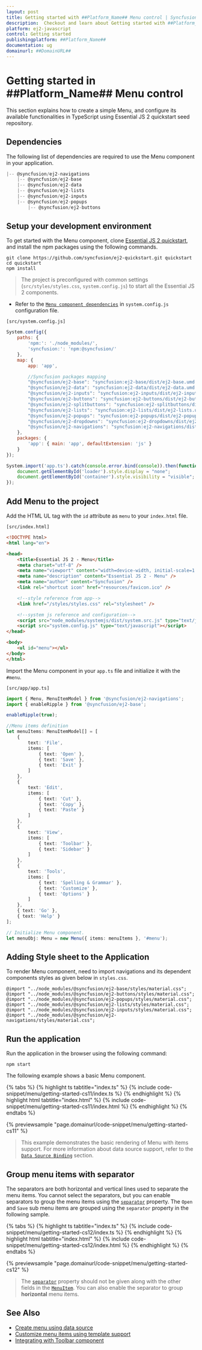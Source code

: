 ```yaml
---
layout: post
title: Getting started with ##Platform_Name## Menu control | Syncfusion
description:  Checkout and learn about Getting started with ##Platform_Name## Menu control of Syncfusion Essential JS 2 and more details.
platform: ej2-javascript
control: Getting started 
publishingplatform: ##Platform_Name##
documentation: ug
domainurl: ##DomainURL##
---
```


# Getting started in ##Platform_Name## Menu control

This section explains how to create a simple Menu, and configure its available functionalities in TypeScript using Essential JS 2 quickstart seed repository.

## Dependencies

The following list of dependencies are required to use the Menu component in your application.

```js
|-- @syncfusion/ej2-navigations
    |-- @syncfusion/ej2-base
    |-- @syncfusion/ej2-data
    |-- @syncfusion/ej2-lists
    |-- @syncfusion/ej2-inputs
    |-- @syncfusion/ej2-popups
        |-- @syncfusion/ej2-buttons
```

## Setup your development environment

To get started with the Menu component, clone [Essential JS 2 quickstart](https://github.com/syncfusion/ej2-quickstart), and install the npm packages using the following commands.

```
git clone https://github.com/syncfusion/ej2-quickstart.git quickstart
cd quickstart
npm install
```

> The project is preconfigured with common settings (`src/styles/styles.css`, `system.config.js`) to start all the Essential JS 2 components.

* Refer to the [`Menu component dependencies`](./getting-started#dependencies) in `system.config.js` configuration file.

`[src/system.config.js]`

```js
System.config({
    paths: {
        'npm:': './node_modules/',
        'syncfusion:': 'npm:@syncfusion/'
    },
    map: {
        app: 'app',

        //Syncfusion packages mapping
        "@syncfusion/ej2-base": "syncfusion:ej2-base/dist/ej2-base.umd.min.js",
        "@syncfusion/ej2-data": "syncfusion:ej2-data/dist/ej2-data.umd.min.js",
        "@syncfusion/ej2-inputs": "syncfusion:ej2-inputs/dist/ej2-inputs.umd.min.js",
        "@syncfusion/ej2-buttons": "syncfusion:ej2-buttons/dist/ej2-buttons.umd.min.js",
        "@syncfusion/ej2-splitbuttons": "syncfusion:ej2-splitbuttons/dist/ej2-splitbuttons.umd.min.js",
        "@syncfusion/ej2-lists": "syncfusion:ej2-lists/dist/ej2-lists.umd.min.js",
        "@syncfusion/ej2-popups": "syncfusion:ej2-popups/dist/ej2-popups.umd.min.js",
        "@syncfusion/ej2-dropdowns": "syncfusion:ej2-dropdowns/dist/ej2-dropdowns.umd.min.js",
        "@syncfusion/ej2-navigations": "syncfusion:ej2-navigations/dist/ej2-navigations.umd.min.js",
    },
    packages: {
        'app': { main: 'app', defaultExtension: 'js' }
    }
});

System.import('app.ts').catch(console.error.bind(console)).then(function () {
    document.getElementById('loader').style.display = "none";
    document.getElementById('container').style.visibility = "visible";
});
```

## Add Menu to the project

Add the HTML UL tag with the `id` attribute as `menu` to your `index.html` file.

`[src/index.html]`

```html
<!DOCTYPE html>
<html lang="en">

<head>
    <title>Essential JS 2 - Menu</title>
    <meta charset="utf-8" />
    <meta name="viewport" content="width=device-width, initial-scale=1.0, user-scalable=no" />
    <meta name="description" content="Essential JS 2 - Menu" />
    <meta name="author" content="Syncfusion" />
    <link rel="shortcut icon" href="resources/favicon.ico" />

    <!--style reference from app-->
    <link href="/styles/styles.css" rel="stylesheet" />

    <!--system js reference and configuration-->
    <script src="node_modules/systemjs/dist/system.src.js" type="text/javascript"></script>
    <script src="system.config.js" type="text/javascript"></script>
</head>

<body>
    <ul id="menu"></ul>
</body>
</html>
```

Import the Menu component in your `app.ts` file and initialize it with the `#menu`.

`[src/app/app.ts]`

```ts
import { Menu, MenuItemModel } from '@syncfusion/ej2-navigations';
import { enableRipple } from '@syncfusion/ej2-base';

enableRipple(true);

//Menu items definition
let menuItems: MenuItemModel[] = [
    {
        text: 'File',
        items: [
            { text: 'Open' },
            { text: 'Save' },
            { text: 'Exit' }
        ]
    },
    {
        text: 'Edit',
        items: [
            { text: 'Cut' },
            { text: 'Copy' },
            { text: 'Paste' }
        ]
    },
    {
        text: 'View',
        items: [
            { text: 'Toolbar' },
            { text: 'Sidebar' }
        ]
    },
    {
        text: 'Tools',
        items: [
            { text: 'Spelling & Grammar' },
            { text: 'Customize' },
            { text: 'Options' }
        ]
    },
    { text: 'Go' },
    { text: 'Help' }
];

// Initialize Menu component.
let menuObj: Menu = new Menu({ items: menuItems }, '#menu');
```

## Adding Style sheet to the Application

To render Menu component, need to import navigations and its dependent components styles as given below in `styles.css`.

```
@import "../node_modules/@syncfusion/ej2-base/styles/material.css";
@import "../node_modules/@syncfusion/ej2-buttons/styles/material.css";
@import "../node_modules/@syncfusion/ej2-popups/styles/material.css";
@import "../node_modules/@syncfusion/ej2-lists/styles/material.css";
@import "../node_modules/@syncfusion/ej2-inputs/styles/material.css";
@import "../node_modules/@syncfusion/ej2-navigations/styles/material.css";
```

## Run the application

Run the application in the browser using the following command:

```
npm start
```

The following example shows a basic Menu component.

{% tabs %}
{% highlight ts tabtitle="index.ts" %}
{% include code-snippet/menu/getting-started-cs11/index.ts %}
{% endhighlight %}
{% highlight html tabtitle="index.html" %}
{% include code-snippet/menu/getting-started-cs11/index.html %}
{% endhighlight %}
{% endtabs %}
          
{% previewsample "page.domainurl/code-snippet/menu/getting-started-cs11" %}

> This example demonstrates the basic rendering of Menu with items support. For more information about data source support, refer to the [`Data Source Binding`](./data-source-binding-and-custom-menu-items#data-binding) section.

## Group menu items with separator

The separators are both horizontal and vertical lines used to separate the menu items. You cannot select the separators, but you can enable separators to group the menu items using the [`separator`](../api/menu/menuItemModel#separator) property. The `Open` and `Save` sub menu items are grouped using the `separator` property in the following sample.

{% tabs %}
{% highlight ts tabtitle="index.ts" %}
{% include code-snippet/menu/getting-started-cs12/index.ts %}
{% endhighlight %}
{% highlight html tabtitle="index.html" %}
{% include code-snippet/menu/getting-started-cs12/index.html %}
{% endhighlight %}
{% endtabs %}
          
{% previewsample "page.domainurl/code-snippet/menu/getting-started-cs12" %}

> The [`separator`](../api/menu/menuItemModel#separator) property should not be given along with the other fields in the [`MenuItem`](../api/menu/menuItemModel). You can also enable the separator to group **horizontal** menu items.

## See Also

* [Create menu using data source](./data-source-binding-and-custom-menu-items#data-binding)
* [Customize menu items using template support](./data-source-binding-and-custom-menu-items#custom-menu-items)
* [Integrating with Toolbar component](./use-case-scenarios#toolbar)